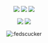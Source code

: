 <p align="center">
  <a href="https://github.com/addi00000"><img src="https://img.shields.io/github/followers/2ummrs?style=for-the-badge"></img></a>
  <a href="https://github.com/addi00000"><img src="https://img.shields.io/github/stars/2ummrs?style=for-the-badge"></img></a>
  <a href="https://scare.life"><img src="https://img.shields.io/website?down_message=scare.life%20is%20down%21&style=for-the-badge&up_message=scare.life%20is%20up%21&url=https%3A%2F%2Fscare.life"></img></a>
</p>

<p align="center">
  <a href="https://github.com/2ummrs"><img src="https://img.shields.io/badge/python-3670A0?style=for-the-badge&logo=python&logoColor=ffdd54"></a>
  <a href="https://github.com/2ummrs"><img src="https://img.shields.io/badge/typescript-%23007ACC.svg?style=for-the-badge&logo=typescript&logoColor=white"></a>
</p>

<p align="center"><img src="https://count.getloli.com/get/@:fedscucker" alt=":fedscucker" /></p>
